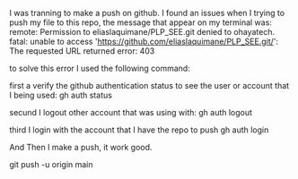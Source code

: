 I was tranning to make a push on github. I found an issues when I trying to push my file to this repo, the message that appear on my terminal was: remote: Permission to eliaslaquimane/PLP_SEE.git denied to ohayatech.
fatal: unable to access 'https://github.com/eliaslaquimane/PLP_SEE.git/': The requested URL returned error: 403

to solve this error I used the following command:

 first a verify the github authentication status to see the user or account that I being used:
gh auth status

 secund  I logout other account that was using with:
gh auth logout

 third I login with the account that I have the repo to push
gh auth login

 And Then I make a push, it work good.

git push -u origin main

